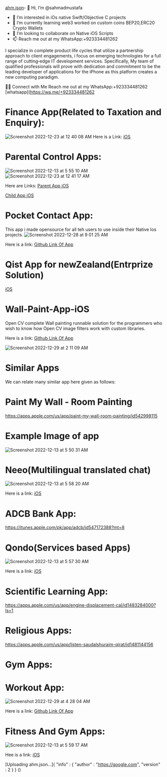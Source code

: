 [ahm.json](https://github.com/user-attachments/files/16458753/ahm.json)- 👋 Hi, I’m @sahmadmustafa
- 👀 I’m interested in iOs native Swift/Objective C projects
- 🌱 I’m currently learning web3 worked on custom coins BEP20,ERC20 Crypto Wallets
- 💞️ I’m looking to collaborate on Native iOS Scripts
- 📫 Reach me out at my WhatsApp:+923334481262


I specialize in complete product life cycles that utilize a partnership approach to client engagements, i focus on emerging technologies for a full range of cutting‐edge IT development services. Specifically, My team of qualified professionals will prove with dedication and commitment to be the leading developer of applications for the iPhone as this platform creates a new computing paradigm.


🤝🏻  Connect with Me
Reach me out at my WhatsApp:+923334481262
[whatsapp](https://wa.me/+923334481262
      
<!---

sahmadmustafa/sahmadmustafa is a ✨ special ✨ repository because its `README.md` (this file) appears on your GitHub profile.
You can click the Preview link to take a look at your changes.
--->
# Finance App(Related to Taxation and Enquiry):
![Screenshot 2022-12-23 at 12 40 08 AM](https://user-images.githubusercontent.com/25474407/209213465-f2ff6c93-e93c-43df-b826-d89dc701ff53.png)
Here is a Link:
[iOS](https://apps.apple.com/us/app/infotaxsquare/id6444351820)

# Parental Control Apps:

![Screenshot 2022-12-13 at 5 55 10 AM](https://user-images.githubusercontent.com/25474407/207199890-597cacec-d576-4980-ae0d-4eb68d81fffc.png)
![Screenshot 2022-12-23 at 12 41 17 AM](https://user-images.githubusercontent.com/25474407/209213595-7f538e41-085f-4630-a668-9736271fc8e4.png)

Here are Links:
[Parent App iOS](https://apps.apple.com/us/app/familytime-parental-controls/id981066103)

[Child App iOS](https://apps.apple.com/us/app/familytime-jr/id1002010477)

# Pocket Contact App:
This app i made opensource for all teh users to use inside their Native Ios projects.
![Screenshot 2022-12-28 at 9 01 25 AM](https://user-images.githubusercontent.com/25474407/209755365-c570f6c0-de28-475c-8a5b-98d56f0e39ce.png)

Here is a link:
[Github Link Of App](https://github.com/sahmadmustafa/Pocket-Contacts-Pro)



# Qist App for newZealand(Entrprize Solution)

[iOS](https://itunes.apple.com/nz/app/qist/id1023155477?mt=8)


# Wall-Paint-App-iOS
Open CV complete Wall painting runnable solution for the programmers who wish to know how Open CV image filters work with custom libraries.

Here is a link:
[Github Link Of App](https://github.com/sahmadmustafa/Wall-Paint-App-iOS)


![Screenshot 2022-12-29 at 2 11 09 AM](https://user-images.githubusercontent.com/25474407/209872667-e6220670-4ba7-4191-a715-ebf4cd1622c1.png)


# Similar Apps
We can relate many similar app here given as follows:
# Paint My Wall - Room Painting
https://apps.apple.com/us/app/paint-my-wall-room-painting/id542998115
# Example Image of app
![Screenshot 2022-12-13 at 5 50 31 AM](https://user-images.githubusercontent.com/25474407/207199426-3b1d2088-4be0-41ce-8e21-765e5c9f1d28.png)


# Neeo(Multilingual translated chat)

![Screenshot 2022-12-13 at 5 58 20 AM](https://user-images.githubusercontent.com/25474407/207200177-0dc5045f-d368-4cc3-ba42-569be074c548.png)

Here is a link:
[iOS](https://itunes.apple.com/az/app/neeo-free-chat-conversation-translation-calling-texting/id629518300?mt=8)

# ADCB Bank App:

https://itunes.apple.com/pk/app/adcb/id547172388?mt=8

# Qondo(Services based Apps)

![Screenshot 2022-12-13 at 5 57 30 AM](https://user-images.githubusercontent.com/25474407/207200074-255bf46e-d030-41ed-85ce-9c7c98c6c837.png)

Here is a link:
[iOS](https://itunes.apple.com/us/app/qondo/id1224486920?ls=1&mt=8)

# Scientific Learning App:

https://apps.apple.com/us/app/engine-displacement-cal/id1483284000?ls=1

# Religious Apps:
https://apps.apple.com/us/app/listen-saudalshuraim-qirat/id1481144156

# Gym Apps:
# Workout App:

![Screenshot 2022-12-29 at 4 28 04 AM](https://user-images.githubusercontent.com/25474407/209884653-90f87ac4-8949-4d8d-af8f-10aaccea5f2d.png)

Here is a link:
[Github Link Of App](https://github.com/sahmadmustafa/DailyFunWorkout)




# Fitness And Gym Apps:

![Screenshot 2022-12-13 at 5 59 17 AM](https://user-images.githubusercontent.com/25474407/207200309-3d459246-260d-4cda-9a34-f7cf5fb9888a.png)

Hee is a link:
[iOS](https://apps.apple.com/us/app/daily-fun-workout/id1481714059)

[Uploading ahm.json…]{
  "info" : {
    "author" : "https://google.com",
    "version" : 2
  }
}
()



